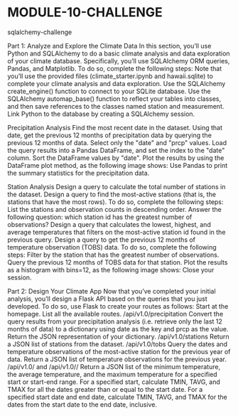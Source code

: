 # MODULE-10-CHALLENGE
sqlalchemy-challenge

Part 1: Analyze and Explore the Climate Data
In this section, you’ll use Python and SQLAlchemy to do a basic climate analysis and data exploration of your climate database. Specifically, you’ll use SQLAlchemy ORM queries, Pandas, and Matplotlib. To do so, complete the following steps:
Note that you’ll use the provided files (climate_starter.ipynb and hawaii.sqlite) to complete your climate analysis and data exploration.
Use the SQLAlchemy create_engine() function to connect to your SQLite database.
Use the SQLAlchemy automap_base() function to reflect your tables into classes, and then save references to the classes named station and measurement.
Link Python to the database by creating a SQLAlchemy session.

Precipitation Analysis
Find the most recent date in the dataset.
Using that date, get the previous 12 months of precipitation data by querying the previous 12 months of data.
Select only the "date" and "prcp" values.
Load the query results into a Pandas DataFrame, and set the index to the "date" column.
Sort the DataFrame values by "date".
Plot the results by using the DataFrame plot method, as the following image shows:
Use Pandas to print the summary statistics for the precipitation data.

Station Analysis
Design a query to calculate the total number of stations in the dataset.
Design a query to find the most-active stations (that is, the stations that have the most rows). To do so, complete the following steps:
List the stations and observation counts in descending order.
Answer the following question: which station id has the greatest number of observations?
Design a query that calculates the lowest, highest, and average temperatures that filters on the most-active station id found in the previous query.
Design a query to get the previous 12 months of temperature observation (TOBS) data. To do so, complete the following steps:
Filter by the station that has the greatest number of observations.
Query the previous 12 months of TOBS data for that station.
Plot the results as a histogram with bins=12, as the following image shows:
Close your session.



Part 2: Design Your Climate App
Now that you’ve completed your initial analysis, you’ll design a Flask API based on the queries that you just developed. To do so, use Flask to create your routes as follows:
Start at the homepage.
List all the available routes.
/api/v1.0/precipitation
Convert the query results from your precipitation analysis (i.e. retrieve only the last 12 months of data) to a dictionary using date as the key and prcp as the value.
Return the JSON representation of your dictionary.
/api/v1.0/stations
Return a JSON list of stations from the dataset.
/api/v1.0/tobs
Query the dates and temperature observations of the most-active station for the previous year of data.
Return a JSON list of temperature observations for the previous year.
/api/v1.0/<start> and /api/v1.0/<start>/<end>
Return a JSON list of the minimum temperature, the average temperature, and the maximum temperature for a specified start or start-end range.
For a specified start, calculate TMIN, TAVG, and TMAX for all the dates greater than or equal to the start date.
For a specified start date and end date, calculate TMIN, TAVG, and TMAX for the dates from the start date to the end date, inclusive.

